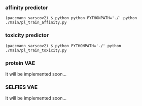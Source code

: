 ### affinity predictor
```console
(paccmann_sarscov2) $ python python PYTHONPATH='./' python ./main/pl_train_affinity.py
```

### toxicity predictor
```console
(paccmann_sarscov2) $ python PYTHONPATH='./' python ./main/pl_train_toxicity.py
```

### protein VAE
It will be implemented soon...

### SELFIES VAE
It will be implemented soon...
